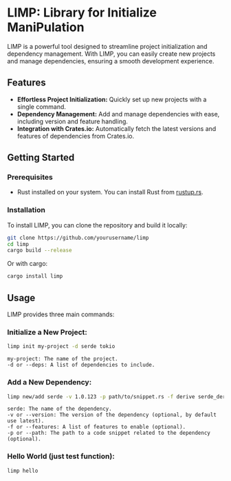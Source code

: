  # LIMP: Library for Initialize ManiPulation

LIMP is a powerful tool designed to streamline project initialization and dependency management. With LIMP, you can easily create new projects and manage dependencies, ensuring a smooth development experience.

## Features

- **Effortless Project Initialization:** Quickly set up new projects with a single command.
- **Dependency Management:** Add and manage dependencies with ease, including version and feature handling.
- **Integration with Crates.io:** Automatically fetch the latest versions and features of dependencies from Crates.io.

## Getting Started

### Prerequisites

- Rust installed on your system. You can install Rust from [rustup.rs](https://rustup.rs/).

### Installation

To install LIMP, you can clone the repository and build it locally:

```sh
git clone https://github.com/yourusername/limp
cd limp
cargo build --release
```

Or with cargo:

```sh
cargo install limp
```

## Usage

LIMP provides three main commands:

###   Initialize a New Project:

```sh
limp init my-project -d serde tokio
```
    my-project: The name of the project.
    -d or --deps: A list of dependencies to include.

###   Add a New Dependency:

```sh
limp new/add serde -v 1.0.123 -p path/to/snippet.rs -f derive serde_derive 
```
    serde: The name of the dependency.
    -v or --version: The version of the dependency (optional, by default use latest).
    -f or --features: A list of features to enable (optional).
    -p or --path: The path to a code snippet related to the dependency (optional).

###   Hello World (just test function):
 
```sh
limp hello
```
